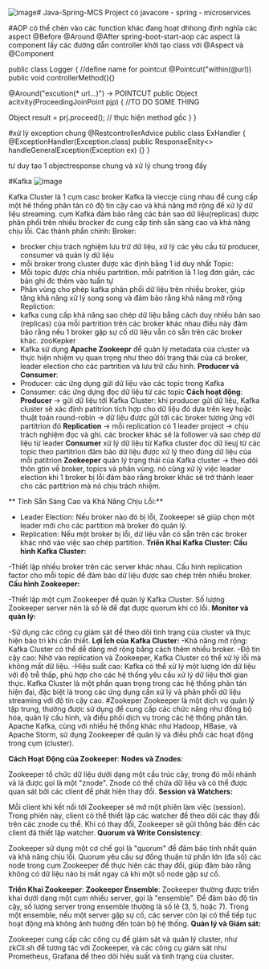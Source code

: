![image](https://github.com/user-attachments/assets/559d33a6-141a-4fec-9452-466c94c57839)# Java-Spring-MCS
Project có javacore - spring - microservices

#AOP
có thể chèn vào các function khác đang hoạt dhhong
định nghĩa các aspect
@Before
@Around
@After
spring-boot-start-aop
các aspect là component
lấy các đường dẫn controller
khởi tạo class
với @Aspect và @Component

public class Logger {
//define name for pointcut
@Pointcut("within(@url))
public void controllerMethod(){}

@Around("excution(* url...)") -> POINTCUT
public Object acitvity(ProceedingJoinPoint pjp) {
 //TO DO SOME THING

 Object result = prj.proceed(); // thực hiện method gốc
}
}

#xử lý exception chung 
@RestcontrollerAdvice
public class ExHandler {
@ExceptionHandler(Exception.class)
public ResponseEnity<> handleGeneralException(Exception ex) {}
}

tư duy tạo 1 objectresponse chung và xử lý chung trong đấy

#Kafka
![image](https://github.com/user-attachments/assets/da4af034-c120-43ca-b32a-cdbff61c212f)

Kafka Cluster là 1 cụm casc broker Kafka là vieccje cùng nhau để cung cấp một hê thống phân tán có độ tin cậy cao và khả năng mở rộng để xử lý dữ liệu streaming. cụm Kafka đảm bảo rằng các bản sao dữ liệu(replicas) được phân phối  trên nhiều brocker đc cung cấp tính sẵn sàng cao và khả năng chịu lỗi.
Các thành phần chính: 
Broker: 
- brocker chịu trách nghiệm lưu trữ dữ liệu, xử lý các yêu cầu từ producer, consumer và quản lý dữ liệu
- mỗi broker trong cluster được xác định bằng 1 id duy nhất
Topic:
- Mỗi topic được chia nhiều partrition. mỗi patrition là 1 log đơn giản, các bản ghi đc thêm vào tuần tự
- Phân vùng cho phép kafka phân phối dữ liệu trên nhiều broker, giúp tăng khả năng xử lý song song và đảm bảo rằng khả năng mở rộng
Repliction:
- kafka cung cấp khả năng sao chép dữ liệu bằng cách duy nhiều bản sao (replicas) của mỗi partrition trên các broker khác nhau điều này đảm bảo rằng nếu 1 broker gặp sự cố dữ liệu vẫn có sẵn trên các broker khác.
zooKepker
- Kafka sử dụng **Apache Zookeepr** để quản lý metadata của cluster và thực hiện nhiệm vụ quan trọng như theo dõi trạng thái của cá broker, leader election cho các partrition và lưu trữ cấu hình.
**Producer và Consumer**:
- Producer: các ứng dụng gửi dữ liệu vào các topic trong Kafka
- Consumer: các ứng dựng đọc dữ liệu từ các topic
**Cách hoạt động**:
  **Producer** -> gửi dữ liệu tới Kafka Cluster: khi producer gửi dữ liệu, Kafka cluster sẽ xác định patitrion tích hợp cho dữ liệu đó dựa trên key hoặc thuật toán round-robin
  -> dữ liệu được gửi tới các broker tương ứng với partitrion đó
  **Replication** -> mỗi replication  có 1 leader project -> chịu trách nghiệm đọc và ghi. các brocker khác sẽ là follower và sao chép dữ liệu từ leader
  **Consumer** xử lý dữ liệu từ Kafka cluster đọc dữ lieuj từ các topic theo partitrion đảm bảo dữ liệu được xử lý theo đúng dữ liệu của mỗi patitrion
  **Zookeeper** quản lý trạng thái của Kafka cluster -> theo dõi thôn gtin về broker, topics và phân vùng. nó cũng xử lý việc leader election khi 1 broker bị lỗi đảm bảo rằng broker khác sẽ trở thành leaer cho các partitrion mà nó chịu trách nhiệm.

** Tính Sẵn Sàng Cao và Khả Năng Chịu Lỗi:**
- Leader Election: Nếu broker nào đó bị lỗi, Zookeeper sẽ giúp chọn một leader mới cho các partition mà broker đó quản lý.
- Replication: Nếu một broker bị lỗi, dữ liệu vẫn có sẵn trên các broker khác nhờ vào việc sao chép partition.
**Triển Khai Kafka Cluster:
Cấu hình Kafka Cluster:**

-Thiết lập nhiều broker trên các server khác nhau.
Cấu hình replication factor cho mỗi topic để đảm bảo dữ liệu được sao chép trên nhiều broker.
**Cấu hình Zookeeper:**

-Thiết lập một cụm Zookeeper để quản lý Kafka Cluster. Số lượng Zookeeper server nên là số lẻ để đạt được quorum khi có lỗi.
**Monitor và quản lý:**

-Sử dụng các công cụ giám sát để theo dõi tình trạng của cluster và thực hiện bảo trì khi cần thiết.
**Lợi Ích của Kafka Cluster:**
-Khả năng mở rộng: Kafka Cluster có thể dễ dàng mở rộng bằng cách thêm nhiều broker.
-Độ tin cậy cao: Nhờ vào replication và Zookeeper, Kafka Cluster có thể xử lý lỗi mà không mất dữ liệu.
-Hiệu suất cao: Kafka có thể xử lý một lượng lớn dữ liệu với độ trễ thấp, phù hợp cho các hệ thống yêu cầu xử lý dữ liệu thời gian thực.
Kafka Cluster là một phần quan trọng trong các hệ thống phân tán hiện đại, đặc biệt là trong các ứng dụng cần xử lý và phân phối dữ liệu streaming với độ tin cậy cao.
#Zookeper
Zookeeper là một dịch vụ quản lý tập trung, thường được sử dụng để cung cấp các chức năng như đồng bộ hóa, quản lý cấu hình, và điều phối dịch vụ trong các hệ thống phân tán. Apache Kafka, cùng với nhiều hệ thống khác như Hadoop, HBase, và Apache Storm, sử dụng Zookeeper để quản lý và điều phối các hoạt động trong cụm (cluster).

**Cách Hoạt Động của Zookeeper**:
**Nodes và Znodes**:

Zookeeper tổ chức dữ liệu dưới dạng một cấu trúc cây, trong đó mỗi nhánh và lá được gọi là một "znode". Znode có thể chứa dữ liệu và có thể được quan sát bởi các client để phát hiện thay đổi.
**Session và Watchers:**

Mỗi client khi kết nối tới Zookeeper sẽ mở một phiên làm việc (session). Trong phiên này, client có thể thiết lập các watcher để theo dõi các thay đổi trên các znode cụ thể. Khi có thay đổi, Zookeeper sẽ gửi thông báo đến các client đã thiết lập watcher.
**Quorum và Write Consistency**:

Zookeeper sử dụng một cơ chế gọi là "quorum" để đảm bảo tính nhất quán và khả năng chịu lỗi. Quorum yêu cầu sự đồng thuận từ phần lớn (đa số) các node trong cụm Zookeeper để thực hiện các thay đổi, giúp đảm bảo rằng không có dữ liệu nào bị mất ngay cả khi một số node gặp sự cố.

**Triển Khai Zookeeper**:
**Zookeeper Ensemble**:
Zookeeper thường được triển khai dưới dạng một cụm nhiều server, gọi là "ensemble". Để đảm bảo độ tin cậy, số lượng server trong ensemble thường là số lẻ (3, 5, hoặc 7).
Trong một ensemble, nếu một server gặp sự cố, các server còn lại có thể tiếp tục hoạt động mà không ảnh hưởng đến toàn bộ hệ thống.
**Quản lý và Giám sát:**

Zookeeper cung cấp các công cụ để giám sát và quản lý cluster, như zkCli.sh để tương tác với Zookeeper, và các công cụ giám sát như Prometheus, Grafana để theo dõi hiệu suất và tình trạng của cluster.
